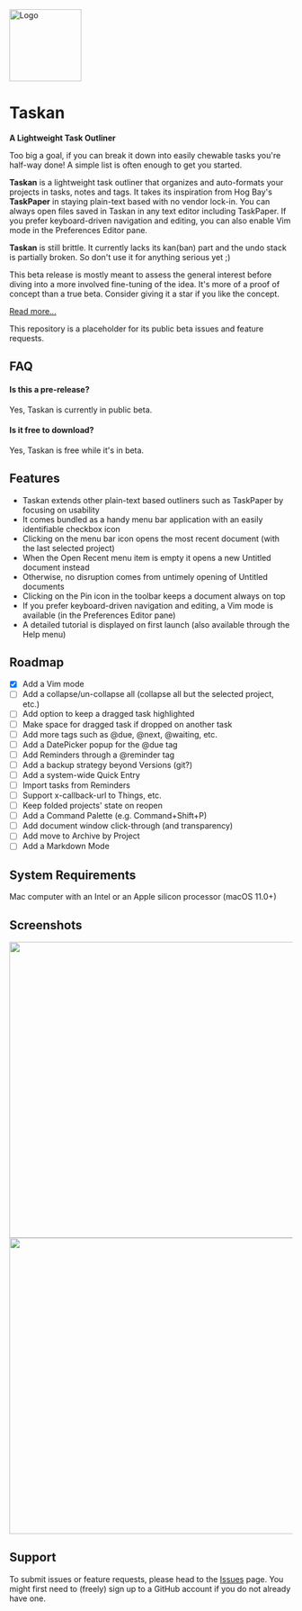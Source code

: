 <img src="https://synappser.github.io/images/apps/taskan.png" alt="Logo" width="128" />


# Taskan

**A Lightweight Task Outliner**

Too big a goal, if you can break it down into easily chewable tasks you're half-way done! A simple list is often enough to get you started.

**Taskan** is a lightweight task outliner that organizes and auto-formats your projects in tasks, notes and tags. It takes its inspiration from Hog Bay's **TaskPaper** in staying plain-text based with no vendor lock-in. You can always open files saved in Taskan in any text editor including TaskPaper. If you prefer keyboard-driven navigation and editing, you can also enable Vim mode in the Preferences Editor pane.

**Taskan** is still brittle. It currently lacks its kan(ban) part and the undo stack is partially broken. So don't use it for anything serious yet ;)

This beta release is mostly meant to assess the general interest before diving into a more involved fine-tuning of the idea. It's more of a proof of concept than a true beta. Consider giving it a star if you like the concept.

[Read more...](https://synappser.github.io/apps/taskan/)

This repository is a placeholder for its public beta issues and feature requests.

## FAQ

#### Is this a pre-release?

Yes, Taskan is currently in public beta.

#### Is it free to download?

Yes, Taskan is free while it's in beta.

## Features

- Taskan extends other plain-text based outliners such as TaskPaper by focusing on usability
- It comes bundled as a handy menu bar application with an easily identifiable checkbox icon
- Clicking on the menu bar icon opens the most recent document (with the last selected project)
- When the Open Recent menu item is empty it opens a new Untitled document instead
- Otherwise, no disruption comes from untimely opening of Untitled documents
- Clicking on the Pin icon in the toolbar keeps a document always on top
- If you prefer keyboard-driven navigation and editing, a Vim mode is available (in the Preferences Editor pane)
- A detailed tutorial is displayed on first launch (also available through the Help menu)

## Roadmap

- [x] Add a Vim mode
- [ ] Add a collapse/un-collapse all (collapse all but the selected project, etc.)
- [ ] Add option to keep a dragged task highlighted
- [ ] Make space for dragged task if dropped on another task
- [ ] Add more tags such as @due, @next, @waiting, etc.
- [ ] Add a DatePicker popup for the @due tag
- [ ] Add Reminders through a @reminder tag
- [ ] Add a backup strategy beyond Versions (git?)
- [ ] Add a system-wide Quick Entry
- [ ] Import tasks from Reminders
- [ ] Support x-callback-url to Things, etc.
- [ ] Keep folded projects' state on reopen
- [ ] Add a Command Palette (e.g. Command+Shift+P)
- [ ] Add document window click-through (and transparency)
- [ ] Add move to Archive by Project
- [ ] Add a Markdown Mode

## System Requirements

Mac computer with an Intel or an Apple silicon processor (macOS 11.0+)

## Screenshots

<img src="https://synappser.github.io/images/betas/zoom-tk-01.png" width="526" />
<img src="https://synappser.github.io/images/betas/zoom-tk-02.png" width="526" />

## Support

To submit issues or feature requests, please head to the [Issues](https://github.com/synappser/Taskan/issues) page. You might first need to (freely) sign up to a GitHub account if you do not already have one.
